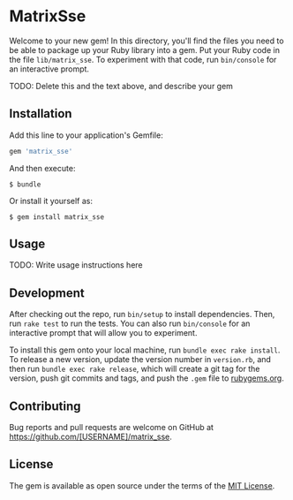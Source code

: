 # MatrixSse

Welcome to your new gem! In this directory, you'll find the files you need to be able to package up your Ruby library into a gem. Put your Ruby code in the file `lib/matrix_sse`. To experiment with that code, run `bin/console` for an interactive prompt.

TODO: Delete this and the text above, and describe your gem

## Installation

Add this line to your application's Gemfile:

```ruby
gem 'matrix_sse'
```

And then execute:

    $ bundle

Or install it yourself as:

    $ gem install matrix_sse

## Usage

TODO: Write usage instructions here

## Development

After checking out the repo, run `bin/setup` to install dependencies. Then, run `rake test` to run the tests. You can also run `bin/console` for an interactive prompt that will allow you to experiment.

To install this gem onto your local machine, run `bundle exec rake install`. To release a new version, update the version number in `version.rb`, and then run `bundle exec rake release`, which will create a git tag for the version, push git commits and tags, and push the `.gem` file to [rubygems.org](https://rubygems.org).

## Contributing

Bug reports and pull requests are welcome on GitHub at https://github.com/[USERNAME]/matrix_sse.

## License

The gem is available as open source under the terms of the [MIT License](https://opensource.org/licenses/MIT).
